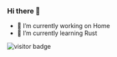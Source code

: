 ### Hi there 👋

<!--
**ivanary/ivanary** is a ✨ _special_ ✨ repository because its `README.md` (this file) appears on your GitHub profile.

Here are some ideas to get you started:

- 🔭 I’m currently working on ...
- 🌱 I’m currently learning ...
- 👯 I’m looking to collaborate on ...
- 🤔 I’m looking for help with ...
- 💬 Ask me about ...
- 📫 How to reach me: ...
- 😄 Pronouns: ...
- ⚡ Fun fact: ...
-->
- 🔭 I’m currently working on Home
- 🌱 I’m currently learning Rust

<img src="https://visitor-badge.laobi.icu/badge?page_id=ivanary.ivanary" alt="visitor badge"/> 

<!-- ![ivanaryl's github stats](https://github-readme-stats.vercel.app/api?username=ivanary&show_icons=true&count_private=true&line_height=40)
![Top Langs](https://github-readme-stats.vercel.app/api/top-langs/?username=ivanary&hide=html&exclude_repo=python_vim)

[![trophy](https://github-profile-trophy.vercel.app/?username=ivanary&theme=flat&column=10&margin-w=10)](https://github.com/ivanary) -->

